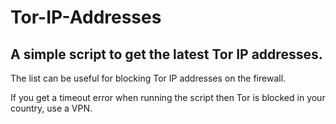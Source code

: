 # Tor-IP-Addresses
## A simple script to get the latest Tor IP addresses.
The list can be useful for blocking Tor IP addresses on the firewall.

If you get a timeout error when running the script then Tor is blocked in your country, use a VPN.
